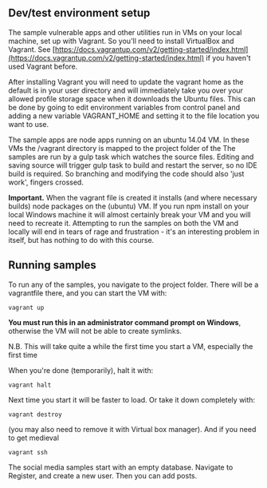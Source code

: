 Dev/test environment setup
-----

The sample vulnerable apps and other utilities run in VMs on your local machine, set up with Vagrant.
So you'll need to install VirtualBox and Vagrant.
See [https://docs.vagrantup.com/v2/getting-started/index.html](https://docs.vagrantup.com/v2/getting-started/index.html) if you haven't used Vagrant before.

After installing Vagrant you will need to update the vagrant home as the default is in your user directory and will immediately take you over your allowed profile storage space when it downloads the Ubuntu files.
This can be done by going to edit environment variables from control panel and adding a new variable VAGRANT_HOME and setting it to the file location you want to use.

The sample apps are node apps running on an ubuntu 14.04 VM. In these VMs the /vagrant directory is mapped to the project folder of the  The samples are run by a gulp task which watches the source files. Editing and saving source will trigger gulp task to build and restart the server, so no IDE build is required. So branching and modifying the code should also 'just work', fingers crossed.

**Important.** When the vagrant file is created it installs (and where necessary builds) node packages on the (ubuntu) VM. If you run npm install on your local Windows machine it will almost certainly break your VM and you will need to recreate it. Attempting to run the samples on both the VM and locally will end in tears of rage and frustration - it's an interesting problem in itself, but has nothing to do with this course.


Running samples
-----

To run any of the samples, you navigate to the project folder. There will be a vagrantfile there, and you can start the VM with:

    vagrant up

**You must run this in an administrator command prompt on Windows**, otherwise the VM will not be able to create symlinks.

N.B. This will take quite a while the first time you start a VM, especially the first time

When you're done (temporarily), halt it with:

    vagrant halt
    
Next time you start it will be faster to load. Or take it down completely with:

    vagrant destroy

(you may also need to remove it with Virtual box manager). 
And if you need to get medieval

    vagrant ssh

The social media samples start with an empty database. Navigate to Register, and create a new user. Then you can add posts.
